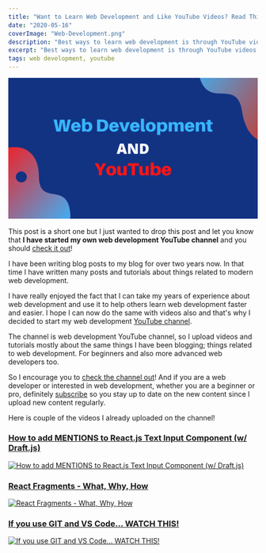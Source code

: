```yaml
---
title: "Want to Learn Web Development and Like YouTube Videos? Read This!"
date: "2020-05-16"
coverImage: "Web-Development.png"
description: "Best ways to learn web development is through YouTube videos. I have many years of experience in web development and I have a YouTube channel for you!"
excerpt: "Best ways to learn web development is through YouTube videos. I have many years of experience in web development and I have a YouTube channel for you!"
tags: web development, youtube
---
```


![Tuomo Kankaanpää Youtube channel](./images/Web-Development.png)

This post is a short one but I just wanted to drop this post and let you know that **I have started my own web development YouTube channel** and you should [check it out](https://www.youtube.com/channel/UC34UXFLKqdW3cpk5CBu2Siw)!

I have been writing blog posts to my blog for over two years now. In that time I have written many posts and tutorials about things related to modern web development.

I have really enjoyed the fact that I can take my years of experience about web development and use it to help others learn web development faster and easier. I hope I can now do the same with videos also and that's why I decided to start my web development [YouTube channel](https://www.youtube.com/channel/UC34UXFLKqdW3cpk5CBu2Siw).

The channel is web development YouTube channel, so I upload videos and tutorials mostly about the same things I have been blogging; things related to web development. For beginners and also more advanced web developers too.

So I encourage you to [check the channel out](https://www.youtube.com/channel/UC34UXFLKqdW3cpk5CBu2Siw)! And if you are a web developer or interested in web development, whether you are a beginner or pro, definitely [subscribe](https://www.youtube.com/channel/UC34UXFLKqdW3cpk5CBu2Siw?sub_confirmation=1) so you stay up to date on the new content since I upload new content regularly.

Here is couple of the videos I already uploaded on the channel!

### [How to add MENTIONS to React.js Text Input Component (w/ Draft.js)](http://www.youtube.com/watch?v=gDWoQwyI4Vk)

[![How to add MENTIONS to React.js Text Input Component (w/ Draft.js)](http://img.youtube.com/vi/gDWoQwyI4Vk/0.jpg)](http://www.youtube.com/watch?v=gDWoQwyI4Vk)

### [React Fragments - What, Why, How](http://www.youtube.com/watch?v=gbONLMqrUxI)

[![React Fragments - What, Why, How](http://img.youtube.com/vi/gbONLMqrUxI/0.jpg)](http://www.youtube.com/watch?v=gbONLMqrUxI)

### [If you use GIT and VS Code... WATCH THIS!](http://www.youtube.com/watch?v=WotbsEIjqrs)

[![If you use GIT and VS Code... WATCH THIS!](http://img.youtube.com/vi/WotbsEIjqrs/0.jpg)](http://www.youtube.com/watch?v=WotbsEIjqrs)
